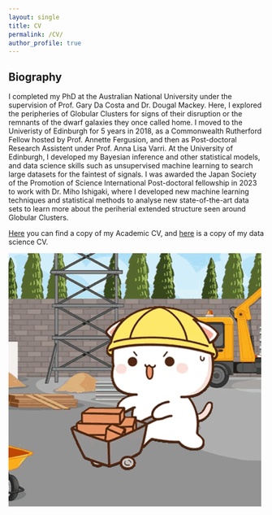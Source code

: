 ```yaml
---
layout: single
title: CV
permalink: /CV/
author_profile: true
---
```



## Biography
I completed my PhD at the Australian National University under the supervision of Prof. Gary Da Costa and Dr. Dougal Mackey. Here, I explored the peripheries of Globular Clusters for signs of their disruption or the remnants of the dwarf galaxies they once called home. I moved to the Univeristy of Edinburgh for 5 years in 2018,  as a Commonwealth Rutherford Fellow hosted by Prof. Annette Fergusion, and then as Post-doctoral Research Assistent under Prof. Anna Lisa Varri. At the University of Edinburgh, I developed my Bayesian inference and other statistical models, and data science skills such as unsupervised machine learning to search large datasets for the faintest of signals. I was awarded the Japan Society of the Promotion of Science International Post-doctoral fellowship in 2023 to work with Dr. Miho Ishigaki, where I developed new machine learning techniques and statistical methods to analyse new state-of-the-art data sets to learn more about the periherial extended structure seen around Globular Clusters.

[Here](https://github.com/PeteKuzma/PeteKuzma.github.io/assets/CV_PKUZMA_ACA_MAR2025.pdf) you can find a copy of my Academic CV, and [here](https://github.com/PeteKuzma/PeteKuzma.github.io/assets/CV_PKUZMA_APR_2025.pdf) is a copy of my data science CV.

![Distant structures expected based on accretion event orbits](/assets/images/peach-cat-construction-worker.gif)
